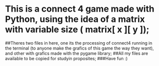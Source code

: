 # This is a connect 4 game made with Python, using the idea of  a matrix with variable size ( matrix[ x ][ y ]);
##Theres two files in here, one its the processing of connect4 running in the terminal (to anyone make the grafics of this game the way they want), and other with grafics made with the pygame library;
##All my files are available to be copied for studyin proposites;
###Have fun :)
